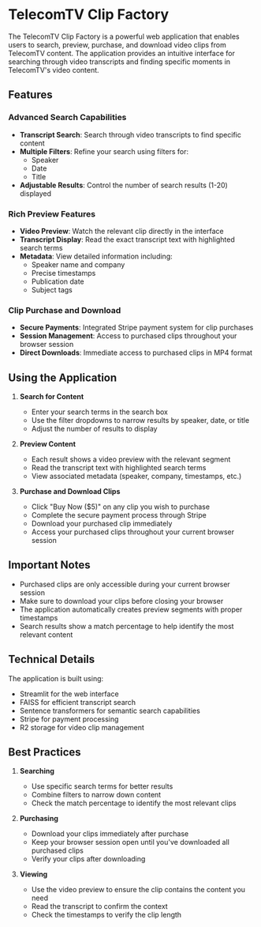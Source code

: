 # TelecomTV Clip Factory

The TelecomTV Clip Factory is a powerful web application that enables users to search, preview, purchase, and download video clips from TelecomTV content. The application provides an intuitive interface for searching through video transcripts and finding specific moments in TelecomTV's video content.

## Features

### Advanced Search Capabilities
- **Transcript Search**: Search through video transcripts to find specific content
- **Multiple Filters**: Refine your search using filters for:
  - Speaker
  - Date
  - Title
- **Adjustable Results**: Control the number of search results (1-20) displayed

### Rich Preview Features
- **Video Preview**: Watch the relevant clip directly in the interface
- **Transcript Display**: Read the exact transcript text with highlighted search terms
- **Metadata**: View detailed information including:
  - Speaker name and company
  - Precise timestamps
  - Publication date
  - Subject tags

### Clip Purchase and Download
- **Secure Payments**: Integrated Stripe payment system for clip purchases
- **Session Management**: Access to purchased clips throughout your browser session
- **Direct Downloads**: Immediate access to purchased clips in MP4 format

## Using the Application

1. **Search for Content**
   - Enter your search terms in the search box
   - Use the filter dropdowns to narrow results by speaker, date, or title
   - Adjust the number of results to display

2. **Preview Content**
   - Each result shows a video preview with the relevant segment
   - Read the transcript text with highlighted search terms
   - View associated metadata (speaker, company, timestamps, etc.)

3. **Purchase and Download Clips**
   - Click "Buy Now ($5)" on any clip you wish to purchase
   - Complete the secure payment process through Stripe
   - Download your purchased clip immediately
   - Access your purchased clips throughout your current browser session

## Important Notes

- Purchased clips are only accessible during your current browser session
- Make sure to download your clips before closing your browser
- The application automatically creates preview segments with proper timestamps
- Search results show a match percentage to help identify the most relevant content

## Technical Details

The application is built using:
- Streamlit for the web interface
- FAISS for efficient transcript search
- Sentence transformers for semantic search capabilities
- Stripe for payment processing
- R2 storage for video clip management

## Best Practices

1. **Searching**
   - Use specific search terms for better results
   - Combine filters to narrow down content
   - Check the match percentage to identify the most relevant clips

2. **Purchasing**
   - Download your clips immediately after purchase
   - Keep your browser session open until you've downloaded all purchased clips
   - Verify your clips after downloading

3. **Viewing**
   - Use the video preview to ensure the clip contains the content you need
   - Read the transcript to confirm the context
   - Check the timestamps to verify the clip length
